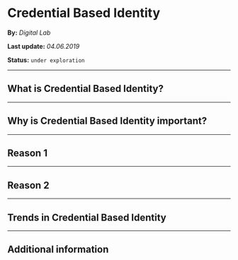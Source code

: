 # Credential Based Identity

**By:** *Digital Lab*

**Last update:** *04.06.2019*

**Status:** `under exploration` 

------

## What is Credential Based Identity?

------

## Why is Credential Based Identity important?

---

## Reason 1

---

## Reason 2

------

## Trends in Credential Based Identity 

------

## Additional information

<section data-background-video="https://player.vimeo.com/video/305420834?autoplay=1&title=0&byline=0" data-background-video-loop>
</section>
